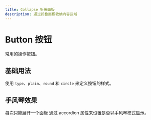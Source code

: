```yaml
---
title: Collapse 折叠面板
description: 通过折叠面板收纳内容区域
---
```


# Button 按钮
常用的操作按钮。

## 基础用法
使用 `type`、`plain`、`round` 和 `circle` 来定义按钮的样式。
<preview path="../demo/collapse/Basic.vue" title="基础用法" description="Collapse 组件的基础用法"></preview>

## 手风琴效果
每次只能展开一个面板
通过 accordion 属性来设置是否以手风琴模式显示。
<preview path="../demo/collapse/Accordion.vue" title="基础用法" description="Collapse 组件的手风琴模式显示"></preview>